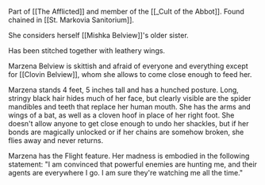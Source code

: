 Part of [[The Afflicted]] and member of the [[_Cult of the Abbot]]. Found chained in [[St. Markovia Sanitorium]].

She considers herself [[Mishka Belview]]'s older sister.

Has been stitched together with leathery wings.

Marzena Belview is skittish and afraid of everyone and everything except for [[Clovin Belview]], whom she allows to come close enough to  feed her.

Marzena stands 4 feet, 5 inches tall and has a hunched posture. Long, stringy black hair hides much of her face, but clearly visible are the spider mandibles and teeth that replace her human mouth. She has the arms and wings of a bat, as well as a cloven hoof in place of her right foot. She doesn't allow anyone to get close enough to undo her shackles, but if her bonds are magically unlocked or if her chains are somehow broken,
she flies away and never returns.

Marzena has the Flight feature. Her madness is embodied in the following statement: "I am convinced that powerful enemies are hunting me, and their agents are everywhere I go. I am sure they're watching me all the  time."
